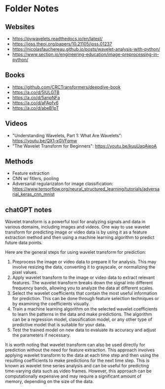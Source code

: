 # Folder Notes

## Websites
* https://pywavelets.readthedocs.io/en/latest/
* https://joss.theoj.org/papers/10.21105/joss.01237
* https://nicolasfauchereau.github.io/posts/wavelet-analysis-with-python/
* https://www.section.io/engineering-education/image-preprocessing-in-python/

## Books
* https://github.com/CRCTransformers/deepdive-book
* https://a.co/d/5lULGTB
* https://a.co/d/5anpNFa
* https://a.co/d/aFApfv6
* https://a.co/d/abeB1pT

## Videos
* "Understanding Wavelets, Part 1: What Are Wavelets": https://youtu.be/QX1-xGVFqmw
* "The Wavelet Transform for Beginners": https://youtu.be/kuuUaqAjeoA

## Methods
* Feature extraction
* CNN w/ fitlers, pooling
* Adversarial regularizaton for image classification: https://www.tensorflow.org/neural_structured_learning/tutorials/adversarial_keras_cnn_mnist


## chatGPT notes
Wavelet transform is a powerful tool for analyzing signals and data in various domains, including images and videos. One way to use wavelet transform for predicting image or video data is by using it as a feature extraction method and then using a machine learning algorithm to predict future data points.

Here are the general steps for using wavelet transform for prediction:
1. Preprocess the image or video data to prepare it for analysis. This may involve resizing the data, converting it to grayscale, or normalizing the pixel values.
2. Apply wavelet transform to the image or video data to extract relevant features. The wavelet transform breaks down the signal into different frequency bands, allowing you to analyze the data at different scales.
3. Select the wavelet coefficients that contain the most useful information for prediction. This can be done through feature selection techniques or by examining the coefficients visually.
4. Train a machine learning algorithm on the selected wavelet coefficients to learn the patterns in the data and make predictions. The algorithm can be a regression model, classification model, or any other type of predictive model that is suitable for your data.
5. Test the trained model on new data to evaluate its accuracy and adjust the parameters if necessary.

It is worth noting that wavelet transform can also be used directly for prediction without the need for feature extraction. This approach involves applying wavelet transform to the data at each time step and then using the resulting coefficients to make predictions for the next time step. This is known as wavelet time series analysis and can be useful for predicting time-varying data such as video frames. However, this approach can be computationally expensive and may require a significant amount of memory, depending on the size of the data.
